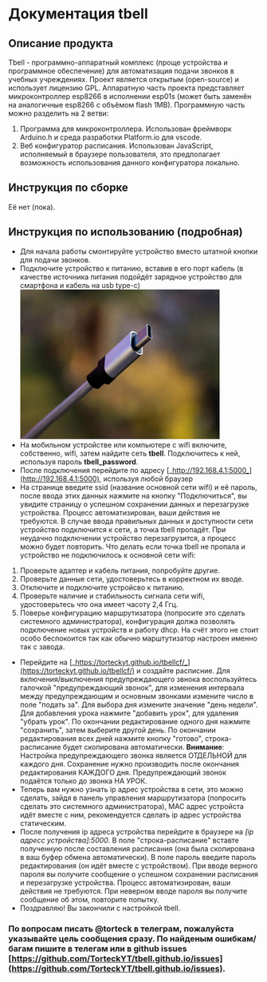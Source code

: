# Документация tbell
## Описание продукта
Tbell - программно-аппаратный комплекс (проще устройства и программное обеспечение) для автоматизация подачи звонков в учебных учреждениях. Проект является открытым (open-source) и использует лицензию GPL. Аппаратную часть проекта представляет микроконтроллер esp8266 в исполнении esp01s (может быть заменён на аналогичные esp8266 с объёмом flash  1MB). Программную часть можно разделить на 2 ветви:

1. Программа для микроконтроллера. Использован фреймворк Arduino.h и среда разработки Platform.io для vscode.
2. Веб конфигуратор расписания. Использован JavaScript, исполняемый в браузере пользователя, это предполагает возможность использования данного конфигуратора локально.

## Инструкция по сборке
Её нет (пока).

## Инструкция по использованию (подробная)
- Для начала работы смонтируйте устройство вместо штатной кнопки для подачи звонков.
- Подключите устройство к питанию, вставив в его порт кабель (в качестве источника питания подойдёт зарядное устройство для смартфона и кабель на usb type-c)
![Usb type-c](img/type-c.jpg)
- На мобильном устройстве или компьютере с wifi включите, собственно, wifi, затем найдите сеть **tbell**. Подключитесь к ней, используя пароль **tbell_password**.
- После подключения перейдите по адресу [_http://192.168.4.1:5000_](http://192.168.4.1:5000), используя любой браузер
- На странице введите ssid (название основной сети wifi) и её пароль, после ввода этих данных нажмите на кнопку "Подключиться", вы увидите страницу о успешном сохранении данных и перезагрузке устройства. Процесс автоматизирован, ваши действия не требуются. В случае ввода правильных данных и доступности сети устройство подключится к сети, а точка tbell пропадёт. При неудачно подключении устройство перезагрузится, а процесс можно будет повторить. Что делать если точка tbell не пропала и устройство не подключилось к основной сети wifi:
1. Проверьте адаптер и кабель питания, попробуйте другие.
2. Проверьте данные сети, удостоверьтесь в корректном их вводе.
3. Отключите и подключите устройсво к питанию.
4. Проверьте наличие и стабильность сигнала сети wifi, удостоверьтесь что она имеет часоту 2,4 Ггц.
5. Поверье конфигурацию маршрутизатора (попросите это сделать системного администратора), конфигурация должа позволять подключение новых устройств и работу dhcp. На счёт этого не стоит особо беспокоится так как обычно марштутизатор настроен именно так с завода.
- Перейдите на [_https://torteckyt.github.io/tbellcf/_](https://torteckyt.github.io/tbellcf/) и создайте расписние. Для включения/выключения предупреждающего звнока воспользуйтесь галочкой "предупреждающий звонок", для изменения интервала между предупреждающим и основным звонками измените число в поле "подать за". Для выбора дня измените значение "день недели". Для добавления урока нажмите "добавить урок", для удаления "убрать урок". По окончании редактирование одного дня нажмите "сохранить", затем выберите другой день. По окончании редактирования всех дней нажмите кнопку "готово", строка-расписание будет скопирована автоматически. **Внимание**: Настройка предупреждающего звонка является ОТДЕЛЬНОЙ для каждого дня. Сохранение нужно производить после окончания редактирования КАЖДОГО дня. Предупреждающий звонок подаётся только до звонка НА УРОК.
- Теперь вам нужно узнать ip адрес устройства в сети, это можно сделать, зайдя в панель управления маршрутизатора (попросить сделать это системного администратора), MAC адрес устройста идёт вместе с ним, рекомендуется сделать ip адрес устройства статическим.
- После получения ip адреса устройства перейдите в браузере на _[ip адресс устройства]:5000_. В поле "строка-расписание" вставте полученную после составления расписания (она была скопирована в ваш буфер обмена автоматически). В поле пароль введите пароль редактирования (он идёт вместе с устройством). При вводе верного пароля вы получите сообщение о успешном сохранении расписания и перезагрузке устройства. Процесс автоматизирован, ваши действия не требуются. При неверном вводе пароля вы получите сообщение об этом, повторите попытку.
- Поздравляю! Вы закончили с настройкой tbell.

### По вопросам писать @torteck в телеграм, пожалуйста указывайте цель сообщения сразу. По найденым ошибкам/багам пишите в телегам или в github issues [https://github.com/TorteckYT/tbell.github.io/issues](https://github.com/TorteckYT/tbell.github.io/issues).